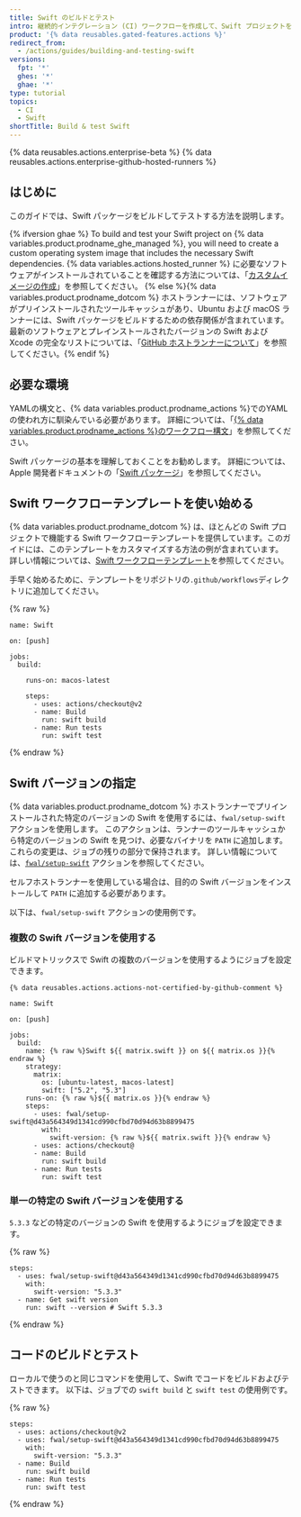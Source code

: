 ```yaml
---
title: Swift のビルドとテスト
intro: 継続的インテグレーション (CI) ワークフローを作成して、Swift プロジェクトをビルドおよびテストできます。
product: '{% data reusables.gated-features.actions %}'
redirect_from:
  - /actions/guides/building-and-testing-swift
versions:
  fpt: '*'
  ghes: '*'
  ghae: '*'
type: tutorial
topics:
  - CI
  - Swift
shortTitle: Build & test Swift
---
```


{% data reusables.actions.enterprise-beta %}
{% data reusables.actions.enterprise-github-hosted-runners %}

## はじめに

このガイドでは、Swift パッケージをビルドしてテストする方法を説明します。

{% ifversion ghae %} To build and test your Swift project on {% data variables.product.prodname_ghe_managed %}, you will need to create a custom operating system image that includes the necessary Swift dependencies. {% data variables.actions.hosted_runner %} に必要なソフトウェアがインストールされていることを確認する方法については、「[カスタムイメージの作成](/actions/using-github-hosted-runners/creating-custom-images)」を参照してください。
{% else %}{% data variables.product.prodname_dotcom %} ホストランナーには、ソフトウェアがプリインストールされたツールキャッシュがあり、Ubuntu および macOS ランナーには、Swift パッケージをビルドするための依存関係が含まれています。 最新のソフトウェアとプレインストールされたバージョンの Swift および Xcode の完全なリストについては、「[GitHub ホストランナーについて](/actions/using-github-hosted-runners/about-github-hosted-runners#supported-software)」を参照してください。{% endif %}

## 必要な環境

YAMLの構文と、{% data variables.product.prodname_actions %}でのYAMLの使われ方に馴染んでいる必要があります。 詳細については、「[{% data variables.product.prodname_actions %}のワークフロー構文](/actions/automating-your-workflow-with-github-actions/workflow-syntax-for-github-actions)」を参照してください。

Swift パッケージの基本を理解しておくことをお勧めします。 詳細については、Apple 開発者ドキュメントの「[Swift パッケージ](https://developer.apple.com/documentation/swift_packages)」を参照してください。

## Swift ワークフローテンプレートを使い始める

{% data variables.product.prodname_dotcom %} は、ほとんどの Swift プロジェクトで機能する Swift ワークフローテンプレートを提供しています。このガイドには、このテンプレートをカスタマイズする方法の例が含まれています。 詳しい情報については、[Swift ワークフローテンプレート](https://github.com/actions/starter-workflows/blob/main/ci/swift.yml)を参照してください。

手早く始めるために、テンプレートをリポジトリの`.github/workflows`ディレクトリに追加してください。

{% raw %}
```yaml{:copy}
name: Swift

on: [push]

jobs:
  build:

    runs-on: macos-latest

    steps:
      - uses: actions/checkout@v2
      - name: Build
        run: swift build
      - name: Run tests
        run: swift test
```
{% endraw %}

## Swift バージョンの指定

{% data variables.product.prodname_dotcom %} ホストランナーでプリインストールされた特定のバージョンの Swift を使用するには、`fwal/setup-swift` アクションを使用します。 このアクションは、ランナーのツールキャッシュから特定のバージョンの Swift を見つけ、必要なバイナリを `PATH` に追加します。 これらの変更は、ジョブの残りの部分で保持されます。 詳しい情報については、[`fwal/setup-swift`](https://github.com/marketplace/actions/setup-swift) アクションを参照してください。

セルフホストランナーを使用している場合は、目的の Swift バージョンをインストールして `PATH` に追加する必要があります。

以下は、`fwal/setup-swift` アクションの使用例です。

### 複数の Swift バージョンを使用する

ビルドマトリックスで Swift の複数のバージョンを使用するようにジョブを設定できます。

```yaml{:copy}
{% data reusables.actions.actions-not-certified-by-github-comment %}

name: Swift

on: [push]

jobs:
  build:
    name: {% raw %}Swift ${{ matrix.swift }} on ${{ matrix.os }}{% endraw %}
    strategy:
      matrix:
        os: [ubuntu-latest, macos-latest]
        swift: ["5.2", "5.3"]
    runs-on: {% raw %}${{ matrix.os }}{% endraw %}
    steps:
      - uses: fwal/setup-swift@d43a564349d1341cd990cfbd70d94d63b8899475
        with:
          swift-version: {% raw %}${{ matrix.swift }}{% endraw %}
      - uses: actions/checkout@
      - name: Build
        run: swift build
      - name: Run tests
        run: swift test
```

### 単一の特定の Swift バージョンを使用する

`5.3.3` などの特定のバージョンの Swift を使用するようにジョブを設定できます。

{% raw %}
```yaml{:copy}
steps:
  - uses: fwal/setup-swift@d43a564349d1341cd990cfbd70d94d63b8899475
    with:
      swift-version: "5.3.3"
  - name: Get swift version
    run: swift --version # Swift 5.3.3
```
{% endraw %}

## コードのビルドとテスト

ローカルで使うのと同じコマンドを使用して、Swift でコードをビルドおよびテストできます。 以下は、ジョブでの `swift build` と `swift test` の使用例です。

{% raw %}
```yaml{:copy}
steps:
  - uses: actions/checkout@v2
  - uses: fwal/setup-swift@d43a564349d1341cd990cfbd70d94d63b8899475
    with:
      swift-version: "5.3.3"
  - name: Build
    run: swift build
  - name: Run tests
    run: swift test
```
{% endraw %}
